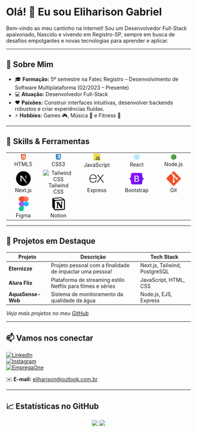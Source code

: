 # Olá! 👋 Eu sou **Eliharison Gabriel**

Bem-vindo ao meu cantinho na internet! Sou um Desenvolvedor Full-Stack apaixonado, Nascido e vivendo em Registro-SP, sempre em busca de desafios empolgantes e novas tecnologias para aprender e aplicar.

---

## 🚀 Sobre Mim

- 🎓 **Formação:** 5º semestre na Fatec Registro – Desenvolvimento de Software Multiplataforma (02/2023 – Presente)
- 💻 **Atuação:** Desenvolvedor Full-Stack
- ❤️ **Paixões:** Construir interfaces intuitivas, desenvolver backends robustos e criar experiências fluídas.
- ⚡ **Hobbies:** Games 🎮, Música 🎵 e Fitness 💪

---

## 🌟 Skills & Ferramentas

<table align="center">
  <tr>
    <td align="center"><img src="https://raw.githubusercontent.com/devicons/devicon/master/icons/html5/html5-original.svg" width="20%" alt="HTML5"/><br>HTML5</td>
    <td align="center"><img src="https://raw.githubusercontent.com/devicons/devicon/master/icons/css3/css3-original.svg" width="20%" alt="CSS3"/><br>CSS3</td>
    <td align="center"><img src="https://raw.githubusercontent.com/devicons/devicon/master/icons/javascript/javascript-original.svg" width="20%" alt="JavaScript"/><br>JavaScript</td>
    <td align="center"><img src="https://raw.githubusercontent.com/devicons/devicon/master/icons/react/react-original.svg" width="20%" alt="React"/><br>React</td>
    <td align="center"><img src="https://raw.githubusercontent.com/devicons/devicon/master/icons/nodejs/nodejs-original.svg" width="20%" alt="Node.js"/><br>Node.js</td>
  </tr>
  <tr>
    <td align="center"><img src="https://raw.githubusercontent.com/devicons/devicon/master/icons/nextjs/nextjs-original.svg" width="40" alt="Next.js"/><br>Next.js</td>
    <td align="center"><img src="https://upload.wikimedia.org/wikipedia/commons/d/d5/Tailwind_CSS_Logo.svg" width="40" alt="Tailwind CSS"/><br>Tailwind CSS</td>
    <td align="center"><img src="https://raw.githubusercontent.com/devicons/devicon/master/icons/express/express-original.svg" width="40" alt="Express"/><br>Express</td>
    <td align="center"><img src="https://raw.githubusercontent.com/devicons/devicon/master/icons/bootstrap/bootstrap-original.svg" width="40" alt="Bootstrap"/><br>Bootstrap</td>
    <td align="center"><img src="https://raw.githubusercontent.com/devicons/devicon/master/icons/git/git-original.svg" width="40" alt="Git"/><br>Git</td>
  </tr>
  <tr>
    <td align="center"><img src="https://raw.githubusercontent.com/devicons/devicon/master/icons/figma/figma-original.svg" width="40" alt="Figma"/><br>Figma</td>
    <td align="center"><img src="https://raw.githubusercontent.com/devicons/devicon/master/icons/notion/notion-original.svg" width="40" alt="Notion"/><br>Notion</td>
  </tr>
</table>

---

## 📂 Projetos em Destaque

| Projeto          | Descrição                                                   | Tech Stack                       |
|------------------|-------------------------------------------------------------|----------------------------------|
| **Eternizze**    | Projeto pessoal com a finalidade de impactar uma pessoa!    | Next.js, Tailwind, PostgreSQL    |
| **Alura Flix**   | Plataforma de streaming estilo Netflix para filmes e séries | JavaScript, HTML, CSS            |
| **AquaSense-Web**| Sistema de monitoramento da qualidade da água               | Node.js, EJS, Express            |

*Veja mais projetos no meu [GitHub](https://github.com/Eliharison)*

---

## 📫 Vamos nos conectar

[![LinkedIn](https://img.shields.io/badge/LinkedIn-Conectar-blue)](https://linkedin.com/in/eliharison)  
[![Instagram](https://img.shields.io/badge/Instagram-Contato-purple)](https://instagram.com/elihszd)  
[![EmpregaOne](https://img.shields.io/badge/EmpregaOne-Perfil-green)](https://cursos.alura.com.br/emprega-one/profile/eliharison11)

✉️ **E-mail:** eliharison@outlook.com.br

---

## 📈 Estatísticas no GitHub

<p align="center">
  <img 
    src="https://github-readme-stats.vercel.app/api?username=Eliharison&show_icons=true&theme=radical" 
    height="200" weight="44.5%"
  />
  <img 
    src="https://github-readme-stats.vercel.app/api/top-langs/?username=Eliharison&layout=compact&theme=radical" 
    height="200" weight="44.5%"
  />
</p>
